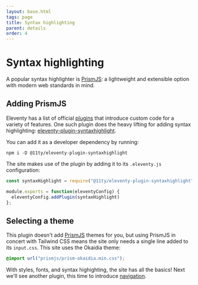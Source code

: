 ```yaml
---
layout: base.html
tags: page
title: Syntax highlighting
parent: details
order: 4
---
```


# Syntax highlighting

A popular syntax highlighter is [PrismJS](https://prismjs.com/index.html):
a lightweight and extensible option with modern web standards in mind.

## Adding PrismJS

Eleventy has a list of official [plugins](https://www.11ty.dev/docs/plugins/)
that introduce custom code for a variety of features. One such plugin
does the heavy lifting for adding syntax highlighting:
[eleventy-plugin-syntaxhighlight](https://github.com/11ty/eleventy-plugin-syntaxhighlight).

You can add it as a developer dependency by running:

```shell-session
npm i -D @11ty/eleventy-plugin-syntaxhighlight
```

The site makes use of the plugin by adding it to its `.eleventy.js`
configuration:

```js
const syntaxHighlight = require("@11ty/eleventy-plugin-syntaxhighlight")

module.exports = function(eleventyConfig) {
  eleventyConfig.addPlugin(syntaxHighlight)
};
```

## Selecting a theme

This plugin doesn't add [PrismJS](https://prismjs.com/index.html) themes
for you, but using PrismJS in concert with Tailwind CSS means the
site only needs a single line added to its `input.css`. This site
uses the Okaidia theme:

```css
@import url("prismjs/prism-okaidia.min.css");
```

With styles, fonts, and syntax highighting, the site has all the basics!
Next we'll see another plugin, this time to introduce
[navigation](/navigation/).
